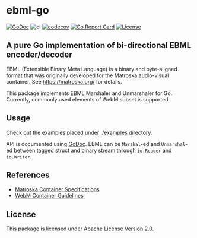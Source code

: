 # ebml-go

[![GoDoc](https://godoc.org/github.com/at-wat/ebml-go?status.svg)](http://godoc.org/github.com/at-wat/ebml-go) ![ci](https://github.com/at-wat/ebml-go/workflows/ci/badge.svg) [![codecov](https://codecov.io/gh/at-wat/ebml-go/branch/master/graph/badge.svg)](https://codecov.io/gh/at-wat/ebml-go) [![Go Report Card](https://goreportcard.com/badge/github.com/at-wat/ebml-go)](https://goreportcard.com/report/github.com/at-wat/ebml-go) [![License](https://img.shields.io/badge/License-Apache%202.0-blue.svg)](https://opensource.org/licenses/Apache-2.0)

## A pure Go implementation of bi-directional EBML encoder/decoder

EBML (Extensible Binary Meta Language) is a binary and byte-aligned format that was originally developed for the Matroska audio-visual container.
See https://matroska.org/ for details.

This package implements EBML Marshaler and Unmarshaler for Go.
Currently, commonly used elements of WebM subset is supported.


## Usage

Check out the examples placed under [./examples](./examples/) directory.

API is documented using [GoDoc](http://godoc.org/github.com/at-wat/ebml-go).
EBML can be `Marshal`-ed and `Unmarshal`-ed between tagged struct and binary stream through `io.Reader` and `io.Writer`.


## References

- [Matroska Container Specifications](https://matroska.org/technical/specs/index.html)
- [WebM Container Guidelines](https://www.webmproject.org/docs/container/)


## License

This package is licensed under [Apache License Version 2.0](./LICENSE).
